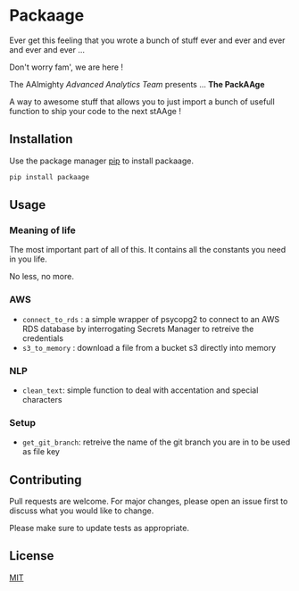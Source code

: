 # Packaage

Ever get this feeling that you wrote a bunch of stuff ever and ever and ever and ever and ever ...

Don't worry fam', we are here !

The AAlmighty _Advanced Analytics Team_ presents ... **The PackAAge**

A way to awesome stuff that allows you to just import a bunch of usefull function to ship your code
to the next stAAge !

## Installation

Use the package manager [pip](https://pip.pypa.io/en/stable/) to install packaage.

```bash
pip install packaage
```

## Usage

### Meaning of life

The most important part of all of this. It contains all the constants you need in you life.

No less, no more.

### AWS

- `connect_to_rds` : a simple wrapper of psycopg2 to connect to an AWS RDS database by interrogating
    Secrets Manager to retreive the credentials
- `s3_to_memory` : download a file from a bucket s3 directly into memory

### NLP

- `clean_text`: simple function to deal with accentation and special characters

### Setup

- `get_git_branch`: retreive the name of the git branch you are in to be used as file key

## Contributing

Pull requests are welcome. For major changes, please open an issue first to discuss what you would
like to change.

Please make sure to update tests as appropriate.

## License

[MIT](LICENSE.txt)
